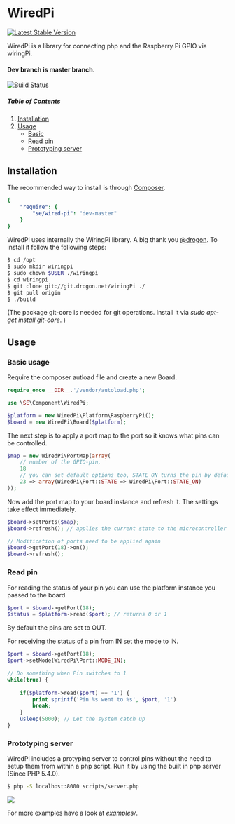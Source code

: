 WiredPi
=======

[![Latest Stable Version](https://poser.pugx.org/se/wired-pi/v/stable.png)](https://packagist.org/packages/se/wired-pi)

WiredPi is a library for connecting php and the Raspberry Pi GPIO via wiringPi.

#### Dev branch is master branch.

[![Build Status](https://api.travis-ci.org/sveneisenschmidt/wired-pi.png?branch=master)](https://travis-ci.org/svenseisenschmidt/wired-pi)


##### Table of Contents

1. [Installation](#installation)
2. [Usage](#usage)
    * [Basic](#basic-usage) 
    * [Read pin](#read-pin)
    * [Prototyping server](#prototyping-server)

<a name="installation"></a>
## Installation

The recommended way to install is through [Composer](http://getcomposer.org).

```yaml
{
    "require": {
        "se/wired-pi": "dev-master"
    }
}
```

WiredPi uses internally the WiringPi library. A big thank you [@drogon](https://twitter.com/drogon). To install it follow the following steps:

```bash
$ cd /opt
$ sudo mkdir wiringpi
$ sudo chown $USER ./wiringpi
$ cd wiringpi
$ git clone git://git.drogon.net/wiringPi ./
$ git pull origin
$ ./build
```

(The package git-core is needed for git operations. Install it via *sudo apt-get install git-core*. )

<a name="usage"></a>

## Usage

### Basic usage
Require the composer autload file and create a new Board.

```php
require_once __DIR__.'/vendor/autoload.php';

use \SE\Component\WiredPi;

$platform = new WiredPi\Platform\RaspberryPi();
$board = new WiredPi\Board($platform);
```

The next step is to apply a port map to the port so it knows what pins can be controlled.

```php
$map = new WiredPi\PortMap(array(
    // number of the GPIO-pin,
    18
    // you can set default options too, STATE_ON turns the pin by default on
    23 => array(WiredPi\Port::STATE => WiredPi\Port::STATE_ON)
));
```

Now add the port map to your board instance and refresh it. The settings take effect immediately.

```php
$board->setPorts($map);
$board->refresh(); // applies the current state to the microcontroller

// Modification of ports need to be applied again
$board->getPort(18)->on();
$board->refresh();
```

### Read pin
For reading the status of your pin you can use the platform instance you passed to the board.

```php
$port = $board->getPort(18);
$status = $platform->read($port); // returns 0 or 1
```
By default the pins are set to OUT.

For receiving the status of a pin from IN set the mode to IN.

```php
$port = $board->getPort(18);
$port->setMode(WiredPi\Port::MODE_IN);

// Do something when Pin switches to 1
while(true) {
    
    if($platform->read($port) == '1') {
        print sprintf('Pin %s went to %s', $port, '1')
        break;
    }
    usleep(5000); // Let the system catch up
}
```

### Prototyping server

WiredPi includes a protyping server to control pins without the need to setup them from within a php script.
Run it by using the built in php server (Since PHP 5.4.0).

```bash
$ php -S localhost:8000 scripts/server.php
```

![](https://dl.dropboxusercontent.com/u/36028214/GitHUb/wired-pi-server.png)

For more examples have a look at *examples/*.








